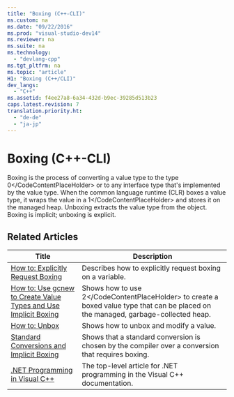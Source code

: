 ```yaml
---
title: "Boxing (C++-CLI)"
ms.custom: na
ms.date: "09/22/2016"
ms.prod: "visual-studio-dev14"
ms.reviewer: na
ms.suite: na
ms.technology: 
  - "devlang-cpp"
ms.tgt_pltfrm: na
ms.topic: "article"
H1: "Boxing (C++/CLI)"
dev_langs: 
  - "C++"
ms.assetid: f4ee27a8-6a34-432d-b9ec-39285d513b23
caps.latest.revision: 7
translation.priority.ht: 
  - "de-de"
  - "ja-jp"
---
```

# Boxing (C++-CLI)
Boxing is the process of converting a value type to the type <CodeContentPlaceHolder>0\</CodeContentPlaceHolder> or to any interface type that's implemented by the value type. When the common language runtime (CLR) boxes a value type, it wraps the value in a <CodeContentPlaceHolder>1\</CodeContentPlaceHolder> and stores it on the managed heap. Unboxing extracts the value type from the object. Boxing is implicit; unboxing is explicit.  
  
## Related Articles  
  
|Title|Description|  
|-----------|-----------------|  
|[How to: Explicitly Request Boxing](../vs140/how-to--explicitly-request-boxing.md)|Describes how to explicitly request boxing on a variable.|  
|[How to: Use gcnew to Create Value Types and Use Implicit Boxing](../vs140/how-to--use-gcnew-to-create-value-types-and-use-implicit-boxing.md)|Shows how to use <CodeContentPlaceHolder>2\</CodeContentPlaceHolder> to create a boxed value type that can be placed on the managed, garbage-collected heap.|  
|[How to: Unbox](../vs140/how-to--unbox.md)|Shows how to unbox and modify a value.|  
|[Standard Conversions and Implicit Boxing](../vs140/standard-conversions-and-implicit-boxing.md)|Shows that a standard conversion is chosen by the compiler over a conversion that requires boxing.|  
|[.NET Programming in Visual C++](../vs140/.net-programming-with-c---cli--visual-c---.md)|The top-level article for .NET programming in the Visual C++ documentation.|